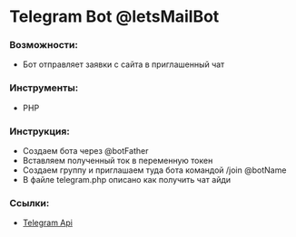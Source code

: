 # Telegram Bot @letsMailBot

### Возможности:
* Бот отправляет заявки с сайта в приглашенный чат


### Инструменты:
* PHP

### Инструкция:
* Создаем бота через @botFather
* Вставляем полученный ток в переменную токен
* Создаем группу и приглашаем туда бота командой /join @botName
* В файле telegram.php описано как получить чат айди


### Ссылки:
* [Telegram Api](https://core.telegram.org/methods)
